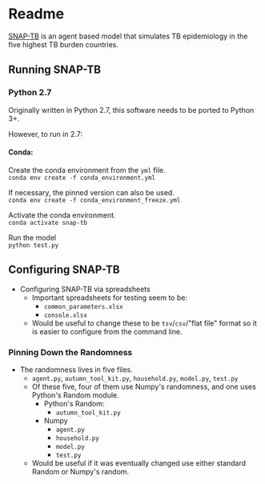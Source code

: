 # Readme

[SNAP-TB](https://bmcmedicine.biomedcentral.com/articles/10.1186/s12916-019-1452-0) is an agent based model that simulates TB epidemiology in the five highest TB burden countries.

## Running SNAP-TB

### Python 2.7

Originally written in Python 2.7, this software needs to be ported to Python 3+. 

However, to run in 2.7:

#### Conda:

Create the conda environment from the `yml` file.  
`conda env create -f conda_environment.yml`

If necessary, the pinned version can also be used.  
`conda env create -f conda_environment_freeze.yml`

Activate the conda environment.  
`conda activate snap-tb`

Run the model  
`python test.py`

## Configuring SNAP-TB  

- Configuring SNAP-TB via spreadsheets
    - Important spreadsheets for testing seem to be:
        - `common_parameters.xlsx`
        - `console.xlsx`
    - Would be useful to change these to be `tsv`/`csv`/"flat file" format so it is easier to configure from the command line. 


###  Pinning Down the Randomness

- The randomness lives in five files. 
    - `agent.py`, `autumn_tool_kit.py`, `household.py`, `model.py`, `test.py`
    - Of these five, four of them use Numpy's randomness, and one uses Python's Random module.
        - Python's Random:
            - `autumn_tool_kit.py`
        - Numpy
            - `agent.py`
            - `household.py`
            - `model.py`
            - `test.py`
    - Would be useful if it was eventually changed use either standard Random or Numpy's random.

